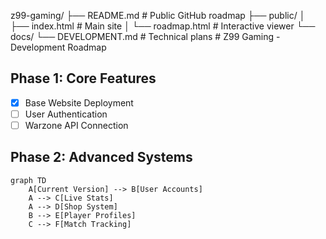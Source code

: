 z99-gaming/
├── README.md          # Public GitHub roadmap
├── public/
│   ├── index.html     # Main site
│   └── roadmap.html   # Interactive viewer
└── docs/
    └── DEVELOPMENT.md # Technical plans
    # Z99 Gaming - Development Roadmap

## Phase 1: Core Features
- [x] Base Website Deployment
- [ ] User Authentication
- [ ] Warzone API Connection

## Phase 2: Advanced Systems
```mermaid
graph TD
    A[Current Version] --> B[User Accounts]
    A --> C[Live Stats]
    A --> D[Shop System]
    B --> E[Player Profiles]
    C --> F[Match Tracking]

